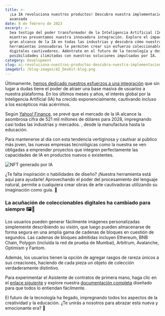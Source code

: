 ```yaml
---
title: >-
  ¡La IA revoluciona nuestros productos! Descubra nuestra implementación
  avanzada
date: 8 de febrero de 2023
excerpt: >-
  Sea testigo del poder transformador de la Inteligencia Artificial (IA)
  mientras presentamos nuestra innovadora integración. Explore el impacto de
  gran alcance de la IA en todas las industrias y descubra cómo nuestras
  herramientas innovadoras le permiten crear sin esfuerzo coleccionables
  digitales cautivadores. Adéntrate en el futuro de la tecnología y desbloquea
  posibilidades ilimitadas con nuestras soluciones impulsadas por IA.
category: Development
slug: ai-revoluciona-nuestros-productos-descubra-nuestra-implementacion-avanzada
imageUrl: /blog-images/AI_DexKit-blog.png
---
```

Últimamente, [hemos dedicado nuestros esfuerzos a una integración](https://twitter.com/dexkit/status/1622577246904123393) que sin lugar a dudas tiene el poder de atraer una base masiva de usuarios a nuestra plataforma. En los últimos meses y años, el interés global por la Inteligencia Artificial (IA) ha crecido exponencialmente, cautivando incluso a los escépticos más acérrimos.

Según [Yahoo! Finance](https://finance.yahoo.com/news/worldwide-artificial-intelligence-ai-market-083600774.html), se prevé que el mercado de la IA alcance la asombrosa cifra de 521 mil millones de dólares para 2028, impregnando casi todas las industrias y mercados. , desde la manufactura hasta la educación.

Para mantenerse al día con esta tendencia vertiginosa y cautivar al público más joven, las nuevas empresas tecnológicas como la nuestra se ven obligadas a emprender proyectos que integren perfectamente las capacidades de IA en productos nuevos o existentes.

![NFT generado por IA](/blog-images/AI_NFT_piranha.png)

¿Te falta inspiración o habilidades de diseño? ¡Nuestra herramienta está aquí para ayudarle! Aprovechando el poder del procesamiento del lenguaje natural, permite a cualquiera crear obras de arte cautivadoras utilizando su imaginación como guía. 🎨

### La acuñación de coleccionables digitales ha cambiado para siempre 🖼🤖

Los usuarios pueden generar fácilmente imágenes personalizadas simplemente describiendo su visión, que luego pueden almacenarse de forma segura en una amplia gama de cadenas de bloques en cuestión de segundos. Las cadenas de bloques admitidas incluyen Ethereum, BNB Chain, Polygon (incluida la red de prueba de Mumbai), Arbitrum, Avalanche, Optimism y Fantom.

Además, los usuarios tienen la opción de agregar rasgos de rareza únicos a sus creaciones, haciendo de cada pieza un objeto de colección verdaderamente distintivo.

Para experimentar el Asistente de contratos de primera mano, haga clic en el [enlace siguiente](https://whitelabel-nft.dexkit.com/contract-wizard) y explore nuestra [documentación completa](https://docs.dexkit.com/defi-products/contract-wizard/overview) diseñado para que todos lo entiendan fácilmente.

El futuro de la tecnología ha llegado, impregnando todos los aspectos de la creatividad y la educación. ¿Te unirás a nosotros para abrazar esta nueva y emocionante era? 👐
